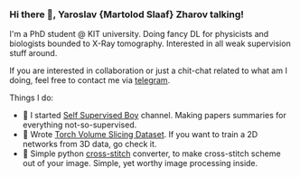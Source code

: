 ### Hi there 👋, Yaroslav {Martolod Slaaf} Zharov talking!

I'm a PhD student @ KIT university. Doing fancy DL for physicists and biologists bounded to X-Ray tomography. Interested in all weak supervision stuff around.

If you are interested in collaboration or just a chit-chat related to what am I doing, feel free to contact me via [telegram](https://t.me/martolod).

Things I do:
- 🦮 I started [Self Supervised Boy](https://t.me/selfsupervised) channel. Making papers summaries for everything not-so-supervised.
- 🔪 Wrote [Torch Volume Slicing Dataset](https://github.com/MartSlaaf/TVSD). If you want to train a 2D networks from 3D data, go check it.
- 🧵 Simple python [cross-stitch](https://github.com/MartSlaaf/cross-stitch) converter, to make cross-stitch scheme out of your image. Simple, yet worthy image processing inside.
